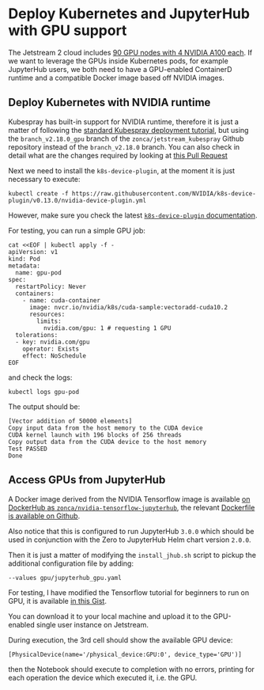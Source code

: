 # Deploy Kubernetes and JupyterHub with GPU support

The Jetstream 2 cloud includes [90 GPU nodes with 4 NVIDIA A100 each](https://docs.jetstream-cloud.org/overview/config/).
If we want to leverage the GPUs inside Kubernetes pods, for example JupyterHub users, we both need to have a GPU-enabled ContainerD runtime and a compatible Docker image based off NVIDIA images.

## Deploy Kubernetes with NVIDIA runtime

Kubespray has built-in support for NVIDIA runtime, therefore it is just a matter of following the [standard Kubespray deployment tutorial](https://www.zonca.dev/posts/2022-03-31-jetstream2_jupyterhub), but using the `branch_v2.18.0_gpu` branch of the `zonca/jetstream_kubespray` Github repository instead of the `branch_v2.18.0` branch.
You can also check in detail what are the changes required by looking at [this Pull Request](https://github.com/zonca/jetstream_kubespray/pull/20)

Next we need to install the `k8s-device-plugin`, at the moment it is just necessary to execute:

    kubectl create -f https://raw.githubusercontent.com/NVIDIA/k8s-device-plugin/v0.13.0/nvidia-device-plugin.yml

However, make sure you check the latest [`k8s-device-plugin` documentation](https://github.com/NVIDIA/k8s-device-plugin).

For testing, you can run a simple GPU job:

```
cat <<EOF | kubectl apply -f -
apiVersion: v1
kind: Pod
metadata:
  name: gpu-pod
spec:
  restartPolicy: Never
  containers:
    - name: cuda-container
      image: nvcr.io/nvidia/k8s/cuda-sample:vectoradd-cuda10.2
      resources:
        limits:
          nvidia.com/gpu: 1 # requesting 1 GPU
  tolerations:
  - key: nvidia.com/gpu
    operator: Exists
    effect: NoSchedule
EOF
```

and check the logs:

    kubectl logs gpu-pod

The output should be:

```
[Vector addition of 50000 elements]
Copy input data from the host memory to the CUDA device
CUDA kernel launch with 196 blocks of 256 threads
Copy output data from the CUDA device to the host memory
Test PASSED
Done
```

## Access GPUs from JupyterHub

A Docker image derived from the NVIDIA Tensorflow image is available [on DockerHub as `zonca/nvidia-tensorflow-jupyterhub`](https://hub.docker.com/r/zonca/nvidia-tensorflow-jupyterhub), the relevant [Dockerfile is available on Github](https://github.com/zonca/jupyterhub-deploy-kubernetes-jetstream/blob/master/gpu/nvidia-tensorflow-jupyterhub/Dockerfile).

Also notice that this is configured to run JupyterHub `3.0.0` which should be used in conjunction with the Zero to JupyterHub Helm chart version `2.0.0`.

Then it is just a matter of modifying the `install_jhub.sh` script to pickup the additional configuration file by adding:

    --values gpu/jupyterhub_gpu.yaml

For testing, I have modified the Tensorflow tutorial for beginners to run on GPU, it is available [in this Gist](https://gist.github.com/zonca/3da7896544da9881fe9081a441964a26).

You can download it to your local machine and upload it to the GPU-enabled single user instance on Jetstream.

During execution, the 3rd cell should show the available GPU device:

    [PhysicalDevice(name='/physical_device:GPU:0', device_type='GPU')]

then the Notebook should execute to completion with no errors, printing for each operation the device which executed it, i.e. the GPU.
